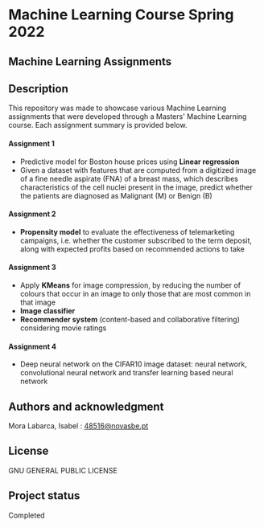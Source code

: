 # Machine Learning Course Spring 2022



## Machine Learning Assignments 


## Description
This repository was made to showcase various Machine Learning assignments that were developed through a Masters' Machine Learning course. Each assignment summary is provided below.

#### **Assignment 1** 
 - Predictive model for Boston house prices using **Linear regression** 
 - Given a dataset with features that are computed from a digitized image of a fine needle aspirate (FNA) of a breast mass, which describes characteristics of the cell nuclei present in the image, predict whether the patients are diagnosed as Malignant (M) or Benign (B)
#### **Assignment 2**
 - **Propensity model** to evaluate the effectiveness of telemarketing campaigns, i.e. whether the customer subscribed to the term deposit, along with expected profits based on recommended actions to take
#### **Assignment 3**
 - Apply **KMeans** for image compression, by reducing the number of colours that occur in an image to only those that are most common in that image
 - **Image classifier**
 - **Recommender system** (content-based and collaborative filtering) considering movie ratings
#### **Assignment 4** 
 -  Deep neural network on the CIFAR10 image dataset: neural network, convolutional neural network and transfer learning based neural network

## Authors and acknowledgment
Mora Labarca, Isabel : 48516@novasbe.pt

## License
GNU GENERAL PUBLIC LICENSE

## Project status
Completed
